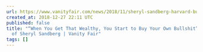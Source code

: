 ```yaml
---
url: https://www.vanityfair.com/news/2018/11/sheryl-sandberg-harvard-business-school-leadership
created_at: 2018-12-27 22:11 UTC
published: false
title: "“When You Get That Wealthy, You Start to Buy Your Own Bullshit”: The Miseducation
  of Sheryl Sandberg | Vanity Fair"
tags: []
---
```



